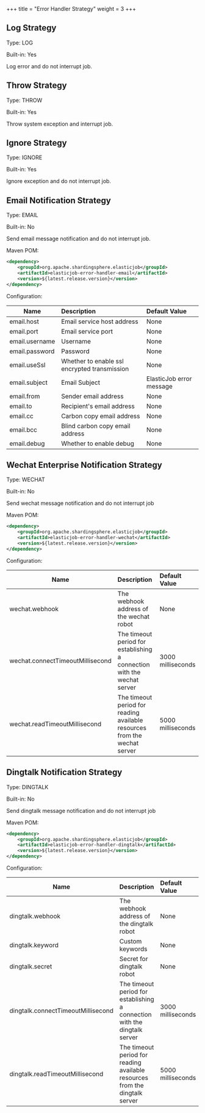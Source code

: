 +++
title = "Error Handler Strategy"
weight = 3
+++

## Log Strategy

Type: LOG

Built-in: Yes

Log error and do not interrupt job.

## Throw Strategy

Type: THROW

Built-in: Yes

Throw system exception and interrupt job.

## Ignore Strategy

Type: IGNORE

Built-in: Yes

Ignore exception and do not interrupt job.

## Email Notification Strategy

Type: EMAIL

Built-in: No

Send email message notification and do not interrupt job.

Maven POM: 

```xml
<dependency>
    <groupId>org.apache.shardingsphere.elasticjob</groupId>
    <artifactId>elasticjob-error-handler-email</artifactId>
    <version>${latest.release.version}</version>
</dependency>
```

Configuration: 

| Name           | Description                                      | Default Value            |
| -------------- |:------------------------------------------------ |:------------------------ |
| email.host     | Email service host address                       | None                     |
| email.port     | Email service port                               | None                     |
| email.username | Username                                         | None                     |
| email.password | Password                                         | None                     |
| email.useSsl   | Whether to enable ssl encrypted transmission     | None                     |
| email.subject  | Email Subject                                    | ElasticJob error message |
| email.from     | Sender email address                             | None                     |
| email.to       | Recipient's email address                        | None                     |
| email.cc       | Carbon copy email address                        | None                     |
| email.bcc      | Blind carbon copy email address                  | None                     |
| email.debug    | Whether to enable debug                          | None                     |

## Wechat Enterprise Notification Strategy

Type: WECHAT

Built-in: No

Send wechat message notification and do not interrupt job

Maven POM: 

```xml
<dependency>
    <groupId>org.apache.shardingsphere.elasticjob</groupId>
    <artifactId>elasticjob-error-handler-wechat</artifactId>
    <version>${latest.release.version}</version>
</dependency>
```

Configuration: 

| Name                             | Description                                                                | Default Value     |
| -------------------------------- |:---------------------------------------------------------------------------|:----------------- |
| wechat.webhook                   | The webhook address of the wechat robot                                    | None              |
| wechat.connectTimeoutMillisecond | The timeout period for establishing a connection with the wechat server    | 3000 milliseconds |
| wechat.readTimeoutMillisecond    | The timeout period for reading available resources from the wechat server  | 5000 milliseconds |

## Dingtalk Notification Strategy

Type: DINGTALK

Built-in: No

Send dingtalk message notification and do not interrupt job

Maven POM: 

```xml
<dependency>
    <groupId>org.apache.shardingsphere.elasticjob</groupId>
    <artifactId>elasticjob-error-handler-dingtalk</artifactId>
    <version>${latest.release.version}</version>
</dependency>
```

Configuration: 

| Name                               | Description                                                                 | Default Value     |
| ---------------------------------- |:--------------------------------------------------------------------------- |:------------------|
| dingtalk.webhook                   | The webhook address of the dingtalk robot                                   | None              |
| dingtalk.keyword                   | Custom keywords                                                             | None              |
| dingtalk.secret                    | Secret for dingtalk robot                                                   | None              |
| dingtalk.connectTimeoutMillisecond | The timeout period for establishing a connection with the dingtalk server   | 3000 milliseconds |
| dingtalk.readTimeoutMillisecond    | The timeout period for reading available resources from the dingtalk server | 5000 milliseconds |
